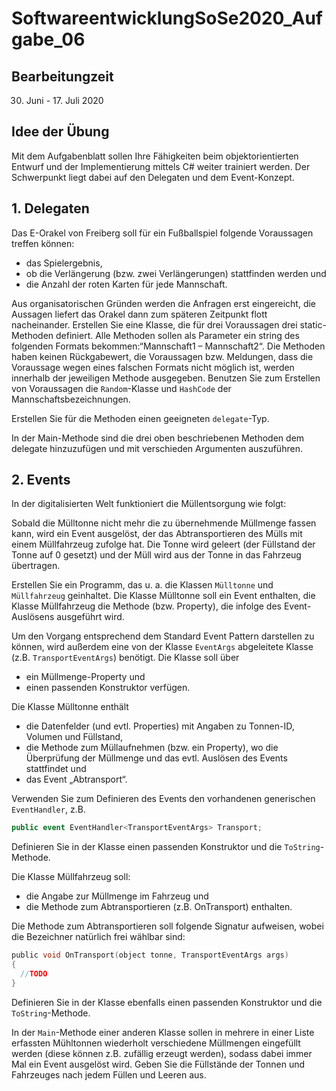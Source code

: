 # SoftwareentwicklungSoSe2020_Aufgabe_06

## Bearbeitungzeit

30. Juni - 17. Juli 2020

## Idee der Übung

Mit dem Aufgabenblatt sollen Ihre Fähigkeiten beim objektorientierten Entwurf und der Implementierung mittels C# weiter trainiert werden. Der Schwerpunkt liegt dabei auf den Delegaten und dem Event-Konzept.

## 1. Delegaten
Das E-Orakel von Freiberg soll für ein Fußballspiel folgende Voraussagen treffen können:

+	das Spielergebnis,
+ ob die Verlängerung (bzw. zwei Verlängerungen) stattfinden werden und
+ die Anzahl der roten Karten für jede Mannschaft.

Aus organisatorischen Gründen werden die Anfragen erst eingereicht, die Aussagen liefert das Orakel dann zum späteren Zeitpunkt flott nacheinander.
Erstellen Sie eine Klasse, die für drei Voraussagen drei static-Methoden definiert. Alle Methoden sollen als Parameter ein string des folgenden Formats bekommen:“Mannschaft1 – Mannschaft2“. Die Methoden haben keinen Rückgabewert, die Voraussagen bzw. Meldungen, dass die Voraussage wegen eines falschen Formats nicht möglich ist, werden innerhalb der jeweiligen Methode ausgegeben.
Benutzen Sie zum Erstellen von Voraussagen die `Random`-Klasse und `HashCode` der Mannschaftsbezeichnungen.

Erstellen Sie für die Methoden einen geeigneten `delegate`-Typ.

In der Main-Methode sind die drei oben beschriebenen Methoden dem delegate hinzuzufügen und mit verschieden Argumenten auszuführen.


## 2. Events
In der digitalisierten Welt funktioniert die Müllentsorgung wie folgt:

Sobald die Mülltonne nicht mehr die zu übernehmende Müllmenge fassen kann, wird ein Event ausgelöst, der das Abtransportieren des Mülls mit einem Müllfahrzeug zufolge hat. Die Tonne wird geleert (der Füllstand der Tonne auf 0 gesetzt) und der Müll wird aus der Tonne in das Fahrzeug übertragen.

Erstellen Sie ein Programm, das u. a. die Klassen `Mülltonne` und `Müllfahrzeug` geinhaltet. Die Klasse Mülltonne soll ein Event enthalten, die Klasse Müllfahrzeug die Methode (bzw. Property), die infolge des Event-Auslösens ausgeführt wird.

 Um den Vorgang entsprechend dem Standard Event Pattern darstellen zu können, wird außerdem eine von der Klasse `EventArgs` abgeleitete Klasse (z.B. `TransportEventArgs`) benötigt. Die Klasse soll über
 + ein Müllmenge-Property und
 + einen passenden Konstruktor verfügen.

Die Klasse Mülltonne enthält
+ die Datenfelder (und evtl. Properties) mit Angaben zu Tonnen-ID, Volumen und Füllstand,
+ die Methode zum Müllaufnehmen (bzw. ein Property), wo die Überprüfung der Müllmenge und das evtl. Auslösen des Events stattfindet und
+ das Event „Abtransport“.

Verwenden Sie zum Definieren des Events den vorhandenen generischen `EventHandler`, z.B.
```C#
public event EventHandler<TransportEventArgs> Transport;
```

Definieren Sie in der Klasse einen passenden Konstruktor und die `ToString`-Methode.

Die Klasse Müllfahrzeug soll:
+	die Angabe zur Müllmenge im Fahrzeug und
+	die Methode zum Abtransportieren (z.B. OnTransport) enthalten.

Die Methode zum Abtransportieren soll folgende Signatur aufweisen, wobei die Bezeichner natürlich frei wählbar sind:

```C
public void OnTransport(object tonne, TransportEventArgs args)
{
  //TODO
}
```

Definieren Sie in der Klasse ebenfalls einen passenden Konstruktor und die `ToString`-Methode.

In der `Main`-Methode einer anderen Klasse sollen in mehrere in einer Liste erfassten Mühltonnen wiederholt verschiedene Müllmengen eingefüllt werden (diese können z.B. zufällig erzeugt werden), sodass dabei immer Mal ein Event ausgelöst wird. Geben Sie die Füllstände der Tonnen und Fahrzeuges nach jedem Füllen und Leeren aus.
